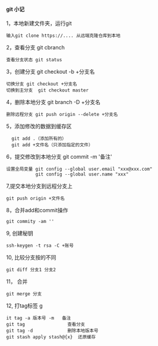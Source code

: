 #### git 小记

1，本地新建文件夹，运行git

    输入git clone https://.... 从远端克隆仓库到本地

2，查看分支 git cbranch

    查看分支状态 git status

3，创建分支 git checkout -b +分支名
   
    切换分支 git checkout +分支名
    切换到主分支  git checkout master

4，删除本地分支 git branch -D +分支名
   
    删除远程分支 git push origin --delete +分支名

5，添加修改的数据到缓存区 
      
      git add .（添加所有的）
      git add +文件名（只添加指定的文件）

6，提交修改到本地分支 git commit -m '备注' 
   
    设置全局变量 git config --global user.email "xxx@xxx.com"
               git config --global user.name "xxx" 

7,提交本地分支到远程分支上 

    git push origin +文件名 

8，合并add和commit操作 

    git commity -am ''

9, 创建秘钥 

    ssh-keygen -t rsa -C +账号 

10, 比较分支按的不同 

    git diff 分支1 分支2 

11， 合并 

    git merge 分支 

12, 打tag标签 g

    it tag -a 版本号 -m   备注
    git tag                查看分支
    git tag -d             删除本地版本号
    git stash apply stash@{x}  还原缓存
